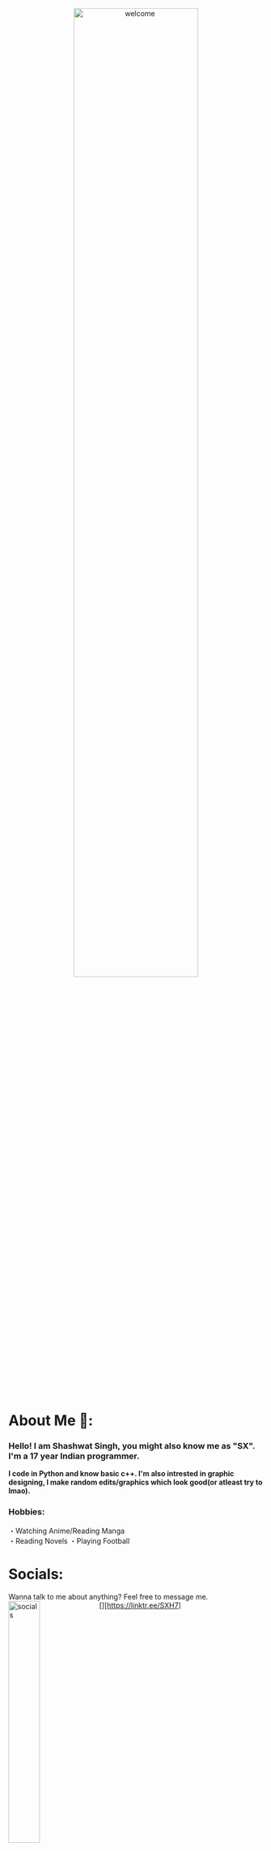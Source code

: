 <p align='center'>
<img align='center' alt='welcome' width='70%' src='https://cdn.discordapp.com/attachments/681786753547632790/867268836280500224/Retro.png'>
</p>


# About Me 🧑:
### Hello! I am Shashwat Singh, you might also know me as "SX". I'm a 17 year Indian programmer.

**I code in Python and know basic c++. I'm also intrested in graphic designing, I make random edits/graphics which look good(or atleast try to lmao).**

### Hobbies:
・Watching Anime/Reading Manga </br>
・Reading Novels
・Playing Football

# Socials:

Wanna talk to me about anything? Feel free to message me.
</br>
[<img align='left' alt='socials' width='35%' src='https://cdn.discordapp.com/attachments/681786753547632790/867374655992365066/socials.png'>][https://linktr.ee/SXH7]
